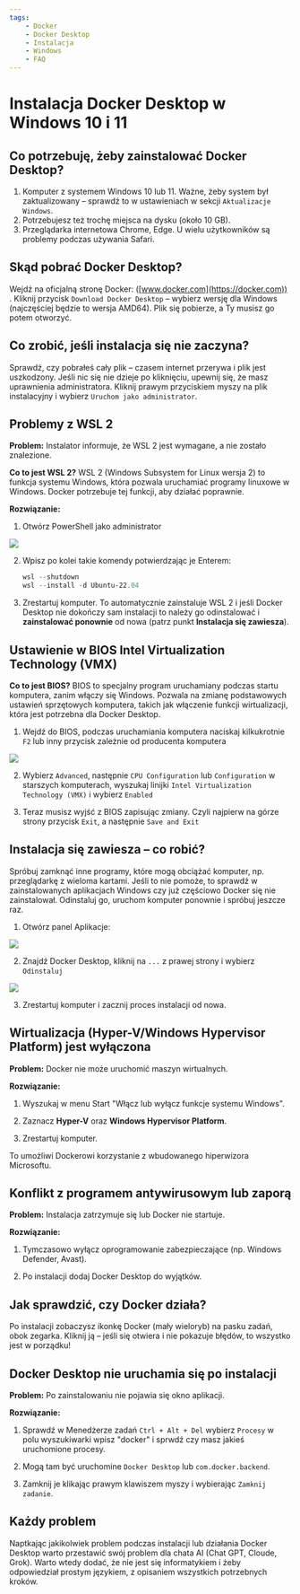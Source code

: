 ```yaml
---
tags:
    - Docker
    - Docker Desktop
    - Instalacja
    - Windows
    - FAQ
---
```


# Instalacja Docker Desktop w Windows 10 i 11

## Co potrzebuję, żeby zainstalować Docker Desktop?
1. Komputer z systemem Windows 10 lub 11. Ważne, żeby system był zaktualizowany – sprawdź to w ustawieniach w sekcji `Aktualizacje Windows`. 
2. Potrzebujesz też trochę miejsca na dysku (około 10 GB).
3. Przeglądarka internetowa Chrome, Edge. U wielu użytkowników są problemy podczas używania Safari.

## Skąd pobrać Docker Desktop?
Wejdź na oficjalną stronę Docker: ([www.docker.com](https://docker.com))  . Kliknij przycisk `Download Docker Desktop` – wybierz wersję dla Windows (najczęściej będzie to wersja AMD64). Plik się pobierze, a Ty musisz go potem otworzyć.

## Co zrobić, jeśli instalacja się nie zaczyna?
Sprawdź, czy pobrałeś cały plik – czasem internet przerywa i plik jest uszkodzony. Jeśli nic się nie dzieje po kliknięciu, upewnij się, że masz uprawnienia administratora. Kliknij prawym przyciskiem myszy na plik instalacyjny i wybierz `Uruchom jako administrator`.

## Problemy z WSL 2
**Problem:** Instalator informuje, że WSL 2 jest wymagane, a nie zostało znalezione.

**Co to jest WSL 2?** WSL 2 (Windows Subsystem for Linux wersja 2) to funkcja systemu Windows, która pozwala uruchamiać programy linuxowe w Windows. Docker potrzebuje tej funkcji, aby działać poprawnie.

**Rozwiązanie:**

1. Otwórz PowerShell jako administrator

![](./assets/docker_desktop__powershell.png)

2. Wpisz po kolei takie komendy potwierdzając je Enterem:  

   ```powershell
   wsl --shutdown
   wsl --install -d Ubuntu-22.04
   ```  
2. Zrestartuj komputer.
To automatycznie zainstaluje WSL 2 i jeśli Docker Desktop nie dokończy sam instalacji to należy go odinstalować i **zainstalować ponownie** od nowa (patrz punkt **Instalacja się zawiesza**).

## Ustawienie w BIOS Intel Virtualization Technology (VMX)

**Co to jest BIOS?** BIOS to specjalny program uruchamiany podczas startu komputera, zanim włączy się Windows. Pozwala na zmianę podstawowych ustawień sprzętowych komputera, takich jak włączenie funkcji wirtualizacji, która jest potrzebna dla Docker Desktop.

1. Wejdź do BIOS, podczas uruchamiania komputera naciskaj kilkukrotnie `F2` lub inny przycisk zależnie od producenta komputera

![](./assets/docker_desktop__bios.png)

2. Wybierz `Advanced`, następnie `CPU Configuration` lub `Configuration` w starszych komputerach, wyszukaj linijki `Intel Virtualization Technology (VMX)` i wybierz `Enabled`

3. Teraz musisz wyjść z BIOS zapisując zmiany. Czyli najpierw na górze strony przycisk `Exit`, a następnie `Save and Exit`

## Instalacja się zawiesza – co robić?
Spróbuj zamknąć inne programy, które mogą obciążać komputer, np. przeglądarkę z wieloma kartami. Jeśli to nie pomoże, to sprawdź w zainstalowanych aplikacjach Windows czy już częściowo Docker się nie zainstalował. Odinstaluj go, uruchom komputer ponownie i spróbuj jeszcze raz.

1. Otwórz panel Aplikacje:

![](./assets/docker_desktop__aplikacje.png)

2. Znajdź Docker Desktop, kliknij na `...` z prawej strony i wybierz `Odinstaluj`

![](./assets/docker_desktop__odinstaluj.png)

3. Zrestartuj komputer i zacznij proces instalacji od nowa.


## Wirtualizacja (Hyper-V/Windows Hypervisor Platform) jest wyłączona
**Problem:** Docker nie może uruchomić maszyn wirtualnych.

**Rozwiązanie:**

1. Wyszukaj w menu Start "Włącz lub wyłącz funkcje systemu Windows".

2. Zaznacz **Hyper-V** oraz **Windows Hypervisor Platform**.

3. Zrestartuj komputer.

To umożliwi Dockerowi korzystanie z wbudowanego hiperwizora Microsoftu.


## Konflikt z programem antywirusowym lub zaporą
**Problem:** Instalacja zatrzymuje się lub Docker nie startuje.

**Rozwiązanie:**

1. Tymczasowo wyłącz oprogramowanie zabezpieczające (np. Windows Defender, Avast).

2. Po instalacji dodaj Docker Desktop do wyjątków.


## Jak sprawdzić, czy Docker działa?
Po instalacji zobaczysz ikonkę Docker (mały wieloryb) na pasku zadań, obok zegarka. Kliknij ją – jeśli się otwiera i nie pokazuje błędów, to wszystko jest w porządku!

## Docker Desktop nie uruchamia się po instalacji
**Problem:** Po zainstalowaniu nie pojawia się okno aplikacji.

**Rozwiązanie:**

1. Sprawdź w Menedżerze zadań `Ctrl + Alt + Del` wybierz `Procesy` w polu wyszukiwarki wpisz "docker" i sprwdź czy masz jakieś uruchomione procesy.

2. Mogą tam być uruchomine `Docker Desktop` lub `com.docker.backend`.

3. Zamknij je klikając prawym klawiszem myszy i wybierając `Zamknij zadanie`.

## Każdy problem
Naptkając jakikolwiek problem podczas instalacji lub działania Docker Desktop warto przestawić swój problem dla chata AI (Chat GPT, Cloude, Grok). Warto wtedy dodać, że nie jest się informatykiem i żeby odpowiedział prostym językiem, z opisaniem wszystkich potrzebnych kroków.
